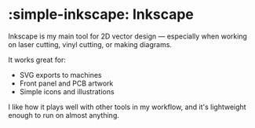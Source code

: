 # :simple-inkscape: Inkscape

Inkscape is my main tool for 2D vector design — especially when working on laser cutting, vinyl cutting, or making diagrams.

It works great for:
- SVG exports to machines
- Front panel and PCB artwork
- Simple icons and illustrations

I like how it plays well with other tools in my workflow, and it's lightweight enough to run on almost anything.
